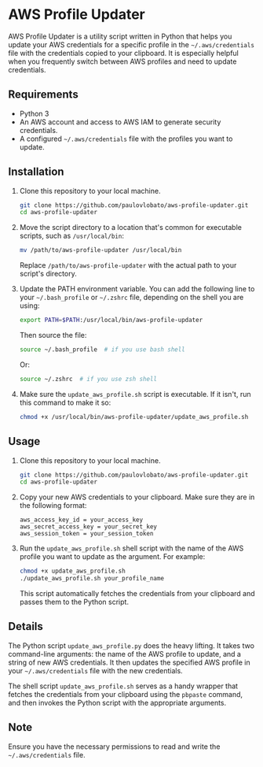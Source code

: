 # AWS Profile Updater

AWS Profile Updater is a utility script written in Python that helps you update your AWS credentials for a specific profile in the `~/.aws/credentials` file with the credentials copied to your clipboard. It is especially helpful when you frequently switch between AWS profiles and need to update credentials.

## Requirements

- Python 3
- An AWS account and access to AWS IAM to generate security credentials.
- A configured `~/.aws/credentials` file with the profiles you want to update.

## Installation

1. Clone this repository to your local machine.

    ```bash
    git clone https://github.com/paulovlobato/aws-profile-updater.git
    cd aws-profile-updater
    ```

2. Move the script directory to a location that's common for executable scripts, such as `/usr/local/bin`:

    ```bash
    mv /path/to/aws-profile-updater /usr/local/bin
    ```

    Replace `/path/to/aws-profile-updater` with the actual path to your script's directory.

3. Update the PATH environment variable. You can add the following line to your `~/.bash_profile` or `~/.zshrc` file, depending on the shell you are using:

    ```bash
    export PATH=$PATH:/usr/local/bin/aws-profile-updater
    ```

    Then source the file:

    ```bash
    source ~/.bash_profile  # if you use bash shell
    ```

    Or:

    ```bash
    source ~/.zshrc  # if you use zsh shell
    ```

4. Make sure the `update_aws_profile.sh` script is executable. If it isn't, run this command to make it so:

    ```bash
    chmod +x /usr/local/bin/aws-profile-updater/update_aws_profile.sh
    ```

## Usage

1. Clone this repository to your local machine.

    ```bash
    git clone https://github.com/paulovlobato/aws-profile-updater.git
    cd aws-profile-updater
    ```

2. Copy your new AWS credentials to your clipboard. Make sure they are in the following format:

    ```plaintext
    aws_access_key_id = your_access_key
    aws_secret_access_key = your_secret_key
    aws_session_token = your_session_token
    ```

3. Run the `update_aws_profile.sh` shell script with the name of the AWS profile you want to update as the argument. For example:

    ```bash
    chmod +x update_aws_profile.sh
    ./update_aws_profile.sh your_profile_name
    ```

    This script automatically fetches the credentials from your clipboard and passes them to the Python script.

## Details

The Python script `update_aws_profile.py` does the heavy lifting. It takes two command-line arguments: the name of the AWS profile to update, and a string of new AWS credentials. It then updates the specified AWS profile in your `~/.aws/credentials` file with the new credentials. 

The shell script `update_aws_profile.sh` serves as a handy wrapper that fetches the credentials from your clipboard using the `pbpaste` command, and then invokes the Python script with the appropriate arguments.

## Note

Ensure you have the necessary permissions to read and write the `~/.aws/credentials` file.
